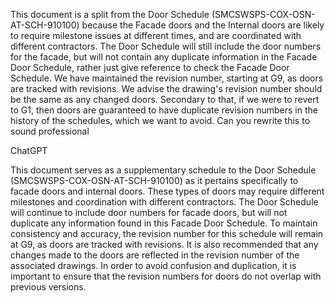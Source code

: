 This document is a split from the Door Schedule (SMCSWSPS-COX-OSN-AT-SCH-910100) because the Facade doors and the Internal doors are likely to require milestone issues at different times, and are coordinated with different contractors. The Door Schedule will still include the door numbers for the facade, but will not contain any duplicate information in the Facade Door Schedule, rather just give reference to check the Facade Door Schedule. We have maintained the revision number, starting at G9, as doors are tracked with revisions. We advise the drawing's revision number should be the same as any changed doors. Secondary to that, if we were to revert to G1, then doors are guaranteed to have duplicate revision numbers in the history of the schedules, which we want to avoid. Can you rewrite this to sound professional

ChatGPT

This document serves as a supplementary schedule to the Door Schedule (SMCSWSPS-COX-OSN-AT-SCH-910100) as it pertains specifically to facade doors and internal doors. These types of doors may require different milestones and coordination with different contractors. The Door Schedule will continue to include door numbers for facade doors, but will not duplicate any information found in this Facade Door Schedule. To maintain consistency and accuracy, the revision number for this schedule will remain at G9, as doors are tracked with revisions. It is also recommended that any changes made to the doors are reflected in the revision number of the associated drawings. In order to avoid confusion and duplication, it is important to ensure that the revision numbers for doors do not overlap with previous versions.